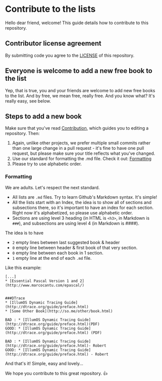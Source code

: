 # Contribute to the lists
Hello dear friend, welcome!
This guide details how to contribute to this repository.


## Contributor license agreement
By submitting code you agree to the [LICENSE](/LICENSE) of this repository.


## Everyone is welcome to add a new free book to the list
Yep, that is true, you and your friends are welcome to add new free books to the list. And by free, we mean free, really free.
And you know what? It's really easy, see below.


## Steps to add a new book
 Make sure that you've read [Contribution](https://github.com/vhf/free-programming-books/wiki/Contribution), which guides you to editing a repository. Then:

1. Again, unlike other projects, we prefer multiple small commits rather than one large change in a pull request - it's fine to have one pull request, but please make sure your title reflects what you've changed.
2. Use our standard for formatting the .md file. Check it out: [Formatting](#formatting)
3. Please try to use alphabetic order.


### Formatting
We are adults. Let's respect the next standard.
+ All lists are ```.md``` files. Try to learn Github's Markdown syntax. It's simple!
+ All the lists start with an Index, the idea is to show all of sections and subsections there, so it's important to have an index for each section. Right now it's alphabetized, so please use alphabetic order.
+ Sections are using level 3 heading (in HTML is ```<h3>```, in Markdown is ```###```), and subsections are using level 4 (in Markdown is ####).

The idea is to have
+ ```2``` empty lines between last suggested book & header 
+ ```0``` empty line between header & first book of that very section.
+ ```0``` empty line between each book in 1 section.
+ ```1``` empty line at the end of each ```.md``` file.

Like this example:
```
[...]
* [Essential Pascal Version 1 and 2](http://www.marcocantu.com/epascal/)


###DTrace
* [IllumOS Dynamic Tracing Guide](http://dtrace.org/guide/preface.html)
* [Some Other Book](http://so.me/other/book.html)

BAD : * [IllumOS Dynamic Tracing Guide](http://dtrace.org/guide/preface.html)(PDF)
GOOD: * [IllumOS Dynamic Tracing Guide](http://dtrace.org/guide/preface.html) (PDF)

BAD : * [IllumOS Dynamic Tracing Guide](http://dtrace.org/guide/preface.html)- Robert
GOOD: * [IllumOS Dynamic Tracing Guide](http://dtrace.org/guide/preface.html) - Robert
```


And that's it! Simple, easy and lovely...

We hope you contribute to this great repository. :+1:
